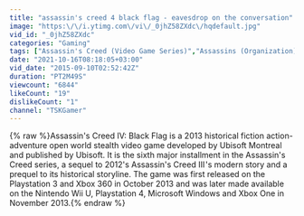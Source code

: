 ```yaml
---
title: "assassin's creed 4 black flag - eavesdrop on the conversation"
image: "https:\/\/i.ytimg.com\/vi\/_0jhZ58ZXdc\/hqdefault.jpg"
vid_id: "_0jhZ58ZXdc"
categories: "Gaming"
tags: ["Assassin's Creed (Video Game Series)","Assassins (Organization)","Assassin's Creed IV: Black Flag (Award-Winning Work)"]
date: "2021-10-16T08:18:05+03:00"
vid_date: "2015-09-10T02:52:42Z"
duration: "PT2M49S"
viewcount: "6844"
likeCount: "19"
dislikeCount: "1"
channel: "TSKGamer"
---
```

{% raw %}Assassin's Creed IV: Black Flag is a 2013 historical fiction action-adventure open world stealth video game developed by Ubisoft Montreal and published by Ubisoft. It is the sixth major installment in the Assassin's Creed series, a sequel to 2012's Assassin's Creed III '​s modern story and a prequel to its historical storyline. The game was first released on the Playstation 3 and Xbox 360 in October 2013 and was later made available on the Nintendo Wii U, Playstation 4, Microsoft Windows and Xbox One in November 2013.{% endraw %}
